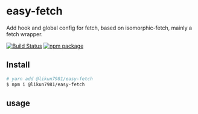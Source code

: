 # easy-fetch
Add hook and global config for fetch, based on isomorphic-fetch, mainly a fetch wrapper.

[![Build Status](https://travis-ci.org/likun7981/easy-fetch.svg?branch=master)](https://travis-ci.org/likun7981/easy-fetch)
[![npm package](https://img.shields.io/npm/v/@likun7981/easy-fetch.svg)](https://www.npmjs.com/package/@likun7981/easy-fetch) 

## Install
```bash
# yarn add @likun7981/easy-fetch
$ npm i @likun7981/easy-fetch
```

## usage
